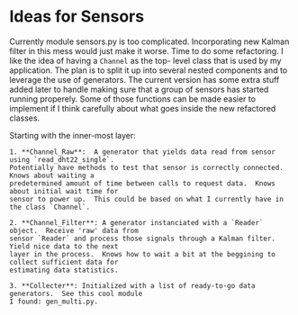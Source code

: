 
Ideas for Sensors
=================

Currently module sensors.py is too complicated.  Incorporating new Kalman filter in this mess would
just make it worse.  Time to do some refactoring.  I like the idea of having a `Channel` as the top-
level class that is used by my application.  The plan is to split it up into several nested
components and to leverage the use of generators.  The current version has some extra stuff added
later to handle making sure that a group of sensors has started running properely.  Some of those
functions can be made easier to implement if I think carefully about what goes inside the new
refactored classes.

Starting with the inner-most layer:

    1. **Channel_Raw**:  A generator that yields data read from sensor using `read_dht22_single`.
    Potentially have methods to test that sensor is correctly connected.  Knows about waiting a
    predetermined amount of time between calls to request data.  Knows about initial wait time for
    sensor to power up.  This could be based on what I currently have in the class `Channel`.

    2. **Channel_Filter**: A generator instanciated with a `Reader` object.  Receive 'raw' data from
    sensor `Reader` and process those signals through a Kalman filter.  Yield nice data to the next
    layer in the process.  Knows how to wait a bit at the beggining to collect sufficient data for
    estimating data statistics.

    3. **Collecter**: Initialized with a list of ready-to-go data generators.  See this cool module
    I found: gen_multi.py.
